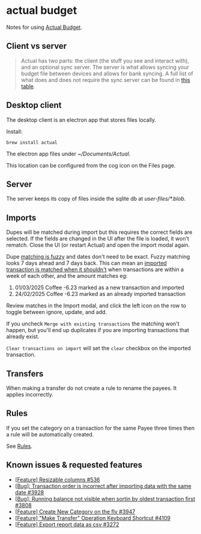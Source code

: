 # actual budget

Notes for using [Actual Budget](https://actualbudget.org/).

## Client vs server

> Actual has two parts: the client (the stuff you see and interact with), and an optional sync server. The server is what allows syncing your budget file between devices and allows for bank syncing. A full list of what does and does not require the sync server can be found in [this table](https://actualbudget.org/docs/install).

## Desktop client

The desktop client is an electron app that stores files locally.

Install:

```
brew install actual
```

The electron app files under _~/Documents/Actual_.

This location can be configured from the cog icon on the Files page.

## Server

The server keeps its copy of files inside the sqlite db at _user-files/\*.blob_.

## Imports

Dupes will be matched during import but this requires the correct fields are selected.
If the fields are changed in the UI after the file is loaded, it won't rematch.
Close the UI (or restart Actual) and open the import modal again.

Dupe [matching is fuzzy](https://github.com/actualbudget/actual/blob/cde81da72c214ee5b068fa487e5a715e5f2dbffb/packages/loot-core/src/server/accounts/sync.ts#L506) and dates don't need to be exact. Fuzzy matching looks 7 days ahead and 7 days back. This can mean an [imported transaction is matched when it shouldn't](https://github.com/actualbudget/actual/issues/2668#issuecomment-2081316772) when transactions are within a week of each other, and the amount matches eg:

1. 01/03/2025 Coffee -6.23 marked as a new transaction and imported
2. 24/02/2025 Coffee -6.23 marked as an already imported transaction

Review matches in the Import modal, and click the left icon on the row to toggle between ignore, update, and add.

If you uncheck `Merge with existing transactions` the matching won't happen, but you'll end up duplicates if you are importing transactions that already exist.

`Clear transactions on import` will set the `clear` checkbox on the imported transaction.

## Transfers

When making a transfer do not create a rule to rename the payees. It applies incorrectly.

## Rules

If you set the category on a transaction for the same Payee three times then a rule will be automatically created.

See [Rules](https://actualbudget.org/docs/budgeting/rules/).

## Known issues & requested features

- [[Feature] Resizable columns #536](https://github.com/actualbudget/actual/issues/536)
- [[Bug]: Transaction order is incorrect after importing data with the same date #3928](https://github.com/actualbudget/actual/issues/3928)
- [[Bug]: Running balance not visible when sortin by oldest transaction first #3808](https://github.com/actualbudget/actual/issues/3808)
- [[Feature] Create New Category on the fly #3947](https://github.com/actualbudget/actual/issues/3947)
- [[Feature] "Make Transfer" Operation Keyboard Shortcut #4109](https://github.com/actualbudget/actual/issues/4109)
- [[Feature] Export report data as csv #3272](https://github.com/actualbudget/actual/issues/3272)
